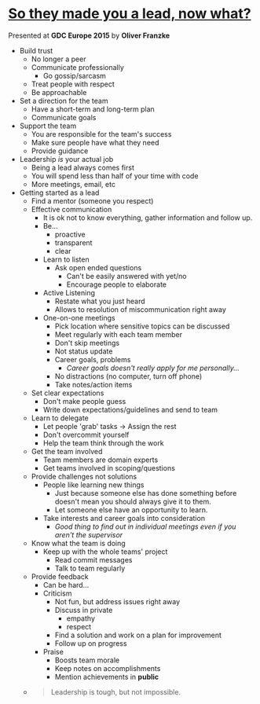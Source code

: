 # [So they made you a lead, now what?](https://www.youtube.com/watch?v=Z98rF3bllao)

Presented at **GDC Europe 2015** by **Oliver Franzke**

  * Build trust
    * No longer a peer
    * Communicate professionally
      * Go gossip/sarcasm
    * Treat people with respect
    * Be approachable
  * Set a direction for the team
    * Have a short-term and long-term plan
    * Communicate goals
  * Support the team
    * You are responsible for the team's success
    * Make sure people have what they need
    * Provide guidance
  * Leadership *is* your actual job
    * Being a lead always comes first
    * You will spend less than half of your time with code
    * More meetings, email, etc
  * Getting started as a lead
    * Find a mentor (someone you respect)
    * Effective communication
      * It is ok not to know everything, gather information and follow up.
      * Be...
        * proactive
        * transparent
        * clear
      * Learn to listen
        * Ask open ended questions
          * Can't be easily answered with yet/no
          * Encourage people to elaborate
      * Active Listening
        * Restate what you just heard
        * Allows to resolution of miscommunication right away
      * One-on-one meetings
        * Pick location where sensitive topics can be discussed
        * Meet regularly with each team member
        * Don't skip meetings
        * Not status update
        * Career goals, problems
          * *Career goals doesn't really apply for me personally...*
        * No distractions (no computer, turn off phone)
        * Take notes/action items
    * Set clear expectations
      * Don't make people guess
      * Write down expectations/guidelines and send to team
    * Learn to delegate
      * Let people 'grab' tasks -> Assign the rest
      * Don't overcommit yourself
      * Help the team think through the work
    * Get the team involved
      * Team members are domain experts
      * Get teams involved in scoping/questions
    * Provide challenges not solutions
      * People like learning new things
        * Just because someone else has done something before doesn't mean you should always give it to them.
        * Let someone else have an opportunity to learn.
      * Take interests and career goals into consideration
        * *Good thing to find out in individual meetings even if you aren't the supervisor*
    * Know what the team is doing
      * Keep up with the whole teams' project
        * Read commit messages
        * Talk to team regularly
    * Provide feedback
      * Can be hard...
      * Criticism
        * Not fun, but address issues right away
        * Discuss in private
          * empathy
          * respect
        * Find a solution and work on a plan for improvement
        * Follow up on progress
      * Praise
        * Boosts team morale
        * Keep notes on accomplishments
        * Mention achievements in **public**
    * > Leadership is tough, but not impossible.
